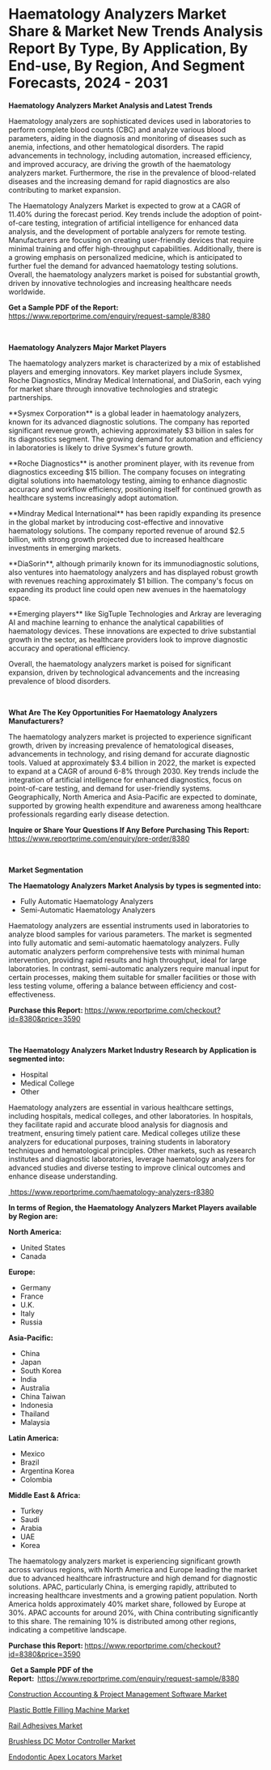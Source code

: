 <p><h1>Haematology Analyzers Market Share & Market New Trends Analysis Report By Type, By Application, By End-use, By Region, And Segment Forecasts, 2024 - 2031</h1></p><p><strong>Haematology Analyzers Market Analysis and Latest Trends</strong></p>
<p><p>Haematology analyzers are sophisticated devices used in laboratories to perform complete blood counts (CBC) and analyze various blood parameters, aiding in the diagnosis and monitoring of diseases such as anemia, infections, and other hematological disorders. The rapid advancements in technology, including automation, increased efficiency, and improved accuracy, are driving the growth of the haematology analyzers market. Furthermore, the rise in the prevalence of blood-related diseases and the increasing demand for rapid diagnostics are also contributing to market expansion.</p><p>The Haematology Analyzers Market is expected to grow at a CAGR of 11.40% during the forecast period. Key trends include the adoption of point-of-care testing, integration of artificial intelligence for enhanced data analysis, and the development of portable analyzers for remote testing. Manufacturers are focusing on creating user-friendly devices that require minimal training and offer high-throughput capabilities. Additionally, there is a growing emphasis on personalized medicine, which is anticipated to further fuel the demand for advanced haematology testing solutions. Overall, the haematology analyzers market is poised for substantial growth, driven by innovative technologies and increasing healthcare needs worldwide.</p></p>
<p><strong>Get a Sample PDF of the Report:&nbsp;</strong> <a href="https://www.reportprime.com/enquiry/request-sample/8380?utm_campaign=1842&utm_medium=2&utm_source=Github&utm_content=ia&utm_term=26112024&utm_id=haematology-analyzers">https://www.reportprime.com/enquiry/request-sample/8380</a></p>
<p>&nbsp;</p>
<p><strong>Haematology Analyzers Major Market Players</strong></p>
<p><p>The haematology analyzers market is characterized by a mix of established players and emerging innovators. Key market players include Sysmex, Roche Diagnostics, Mindray Medical International, and DiaSorin, each vying for market share through innovative technologies and strategic partnerships.</p><p>**Sysmex Corporation** is a global leader in haematology analyzers, known for its advanced diagnostic solutions. The company has reported significant revenue growth, achieving approximately $3 billion in sales for its diagnostics segment. The growing demand for automation and efficiency in laboratories is likely to drive Sysmex's future growth.</p><p>**Roche Diagnostics** is another prominent player, with its revenue from diagnostics exceeding $15 billion. The company focuses on integrating digital solutions into haematology testing, aiming to enhance diagnostic accuracy and workflow efficiency, positioning itself for continued growth as healthcare systems increasingly adopt automation.</p><p>**Mindray Medical International** has been rapidly expanding its presence in the global market by introducing cost-effective and innovative haematology solutions. The company reported revenue of around $2.5 billion, with strong growth projected due to increased healthcare investments in emerging markets.</p><p>**DiaSorin**, although primarily known for its immunodiagnostic solutions, also ventures into haematology analyzers and has displayed robust growth with revenues reaching approximately $1 billion. The company's focus on expanding its product line could open new avenues in the haematology space.</p><p>**Emerging players** like SigTuple Technologies and Arkray are leveraging AI and machine learning to enhance the analytical capabilities of haematology devices. These innovations are expected to drive substantial growth in the sector, as healthcare providers look to improve diagnostic accuracy and operational efficiency.</p><p>Overall, the haematology analyzers market is poised for significant expansion, driven by technological advancements and the increasing prevalence of blood disorders.</p></p>
<p>&nbsp;</p>
<p><strong>What Are The Key Opportunities For Haematology Analyzers Manufacturers?</strong></p>
<p><p>The haematology analyzers market is projected to experience significant growth, driven by increasing prevalence of hematological diseases, advancements in technology, and rising demand for accurate diagnostic tools. Valued at approximately $3.4 billion in 2022, the market is expected to expand at a CAGR of around 6-8% through 2030. Key trends include the integration of artificial intelligence for enhanced diagnostics, focus on point-of-care testing, and demand for user-friendly systems. Geographically, North America and Asia-Pacific are expected to dominate, supported by growing health expenditure and awareness among healthcare professionals regarding early disease detection.</p></p>
<p><strong>Inquire or Share Your Questions If Any Before Purchasing This Report:</strong> <a href="https://www.reportprime.com/enquiry/pre-order/8380?utm_campaign=1842&utm_medium=2&utm_source=Github&utm_content=ia&utm_term=26112024&utm_id=haematology-analyzers">https://www.reportprime.com/enquiry/pre-order/8380</a></p>
<p>&nbsp;</p>
<p><strong>Market Segmentation</strong></p>
<p><strong>The Haematology Analyzers Market Analysis by types is segmented into:</strong></p>
<p><ul><li>Fully Automatic Haematology Analyzers</li><li>Semi-Automatic Haematology Analyzers</li></ul></p>
<p><p>Haematology analyzers are essential instruments used in laboratories to analyze blood samples for various parameters. The market is segmented into fully automatic and semi-automatic haematology analyzers. Fully automatic analyzers perform comprehensive tests with minimal human intervention, providing rapid results and high throughput, ideal for large laboratories. In contrast, semi-automatic analyzers require manual input for certain processes, making them suitable for smaller facilities or those with less testing volume, offering a balance between efficiency and cost-effectiveness.</p></p>
<p><strong>Purchase this Report:&nbsp;</strong><a href="https://www.reportprime.com/checkout?id=8380&price=3590&utm_campaign=1842&utm_medium=2&utm_source=Github&utm_content=ia&utm_term=26112024&utm_id=haematology-analyzers">https://www.reportprime.com/checkout?id=8380&price=3590</a></p>
<p>&nbsp;</p>
<p><strong>The Haematology Analyzers Market Industry Research by Application is segmented into:</strong></p>
<p><ul><li>Hospital</li><li>Medical College</li><li>Other</li></ul></p>
<p><p>Haematology analyzers are essential in various healthcare settings, including hospitals, medical colleges, and other laboratories. In hospitals, they facilitate rapid and accurate blood analysis for diagnosis and treatment, ensuring timely patient care. Medical colleges utilize these analyzers for educational purposes, training students in laboratory techniques and hematological principles. Other markets, such as research institutes and diagnostic laboratories, leverage haematology analyzers for advanced studies and diverse testing to improve clinical outcomes and enhance disease understanding.</p></p>
<p><a href="https://www.reportprime.com/haematology-analyzers-r8380?utm_campaign=1842&utm_medium=2&utm_source=Github&utm_content=ia&utm_term=26112024&utm_id=haematology-analyzers">&nbsp;https://www.reportprime.com/haematology-analyzers-r8380</a></p>
<p><strong>In terms of Region, the Haematology Analyzers Market Players available by Region are:</strong></p>
<p>
    <p> <strong> North America: </strong>
        <ul>
            <li>United States</li>
            <li>Canada</li>
        </ul>
        </p> 
    <p> <strong> Europe: </strong>
        <ul>
            <li>Germany</li>
            <li>France</li>
            <li>U.K.</li>
            <li>Italy</li>
            <li>Russia</li>
        </ul>
        </p> 
    <p> <strong> Asia-Pacific: </strong>
        <ul>
            <li>China</li>
            <li>Japan</li>
            <li>South Korea</li>
            <li>India</li>
            <li>Australia</li>
            <li>China Taiwan</li>
            <li>Indonesia</li>
            <li>Thailand</li>
            <li>Malaysia</li>
        </ul>
        </p> 
    <p> <strong> Latin America: </strong>
        <ul>
            <li>Mexico</li>
            <li>Brazil</li>
            <li>Argentina Korea</li>
            <li>Colombia</li>
        </ul>
        </p> 
    <p> <strong> Middle East & Africa: </strong>
        <ul>
            <li>Turkey</li>
            <li>Saudi</li>
            <li>Arabia</li>
            <li>UAE</li>
            <li>Korea</li>
        </ul>
    </p>
    </p>
<p><p>The haematology analyzers market is experiencing significant growth across various regions, with North America and Europe leading the market due to advanced healthcare infrastructure and high demand for diagnostic solutions. APAC, particularly China, is emerging rapidly, attributed to increasing healthcare investments and a growing patient population. North America holds approximately 40% market share, followed by Europe at 30%. APAC accounts for around 20%, with China contributing significantly to this share. The remaining 10% is distributed among other regions, indicating a competitive landscape.</p></p>
<p><strong>Purchase this Report: </strong><a href="https://www.reportprime.com/checkout?id=8380&price=3590&utm_campaign=1842&utm_medium=2&utm_source=Github&utm_content=ia&utm_term=26112024&utm_id=haematology-analyzers">https://www.reportprime.com/checkout?id=8380&price=3590</a></p>
<p>&nbsp;<strong>Get a Sample PDF of the Report:&nbsp;&nbsp;</strong><a href="https://www.reportprime.com/enquiry/request-sample/8380?utm_campaign=1842&utm_medium=2&utm_source=Github&utm_content=ia&utm_term=26112024&utm_id=haematology-analyzers">https://www.reportprime.com/enquiry/request-sample/8380</a></p>
<p><strong></strong></p>
<p><p><a href="https://issuu.com/reportprime-2/docs/construction-accounting-project-man_5a75b93361c1cc?utm_campaign=1842&utm_medium=2&utm_source=Github&utm_content=ia&utm_term=26112024&utm_id=haematology-analyzers">Construction Accounting & Project Management Software Market</a></p><p><a href="https://www.linkedin.com/pulse/plastic-bottle-filling-machine-industry-resonance-84-ivxsc?utm_campaign=1842&utm_medium=2&utm_source=Github&utm_content=ia&utm_term=26112024&utm_id=haematology-analyzers">Plastic Bottle Filling Machine Market</a></p><p><a href="https://issuu.com/reportprime-2/docs/rail-adhesives-market-size-2030.ppt_f1ef4c17f0f287?utm_campaign=1842&utm_medium=2&utm_source=Github&utm_content=ia&utm_term=26112024&utm_id=haematology-analyzers">Rail Adhesives Market</a></p><p><a href="https://www.linkedin.com/pulse/brushless-dc-motor-controller-market-transformation-comparative-znr9c?utm_campaign=1842&utm_medium=2&utm_source=Github&utm_content=ia&utm_term=26112024&utm_id=haematology-analyzers">Brushless DC Motor Controller Market</a></p><p><a href="https://github.com/RoccoManning/Market-Research-Report-List-7/blob/main/endodontic-apex-locators-market.md?utm_campaign=1842&utm_medium=2&utm_source=Github&utm_content=ia&utm_term=26112024&utm_id=haematology-analyzers">Endodontic Apex Locators Market</a></p></p>